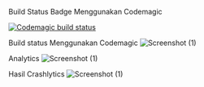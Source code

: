 Build Status Badge Menggunakan Codemagic

[![Codemagic build status](https://api.codemagic.io/apps/63956e872423b58ac42a0d9f/63956e872423b58ac42a0d9e/status_badge.svg)](https://codemagic.io/apps/63956e872423b58ac42a0d9f/63956e872423b58ac42a0d9e/latest_build)


Build status Menggunakan Codemagic
![Screenshot (1)](https://i.postimg.cc/yx0nzSkT/Finish-Build-Codemagic.png)

Analytics
![Screenshot (1)](https://i.postimg.cc/k5pB71Sn/Anlytics.png)

Hasil Crashlytics
![Screenshot (1)](https://i.postimg.cc/tTvsJ700/hasil-crashlytics.png)
